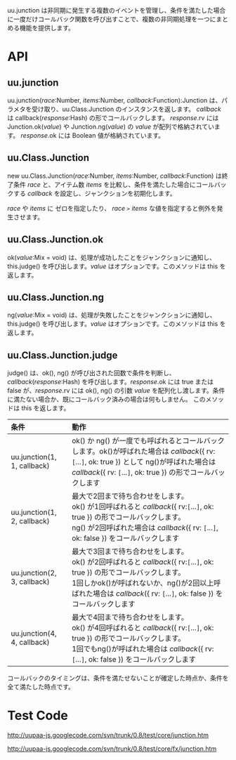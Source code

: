 

uu.junction は非同期に発生する複数のイベントを管理し、条件を満たした場合に一度だけコールバック関数を呼び出すことで、複数の非同期処理を一つにまとめる機能を提供します。

# API #
## uu.junction ##
uu.junction(_race_:Number, _items_:Number, _callback_:Function):Junction は、パラメタを受け取り、uu.Class.Junction のインスタンスを返します。
_callback_ は callback(_response_:Hash) の形でコールバックします。
_response_.rv には Junction.ok(_value_) や Junction.ng(_value_) の _value_ が配列で格納されています。
_response_.ok には Boolean 値が格納されています。

## uu.Class.Junction ##
new uu.Class.Junction(_race_:Number, _items_:Number, _callback_:Function) は終了条件 _race_ と、アイテム数 _items_ を比較し、条件を満たした場合にコールバックする _callback_ を設定し、ジャンクションを初期化します。

_race_ や _items_ に ゼロを指定したり、 _race_ `>` _items_ な値を指定すると例外を発生させます。

## uu.Class.Junction.ok ##
ok(_value_:Mix = void) は、処理が成功したことをジャンクションに通知し、this.judge() を呼び出します。_value_ はオプションです。このメソッドは this を返します。

## uu.Class.Junction.ng ##
ng(_value_:Mix = void) は、処理が失敗したことをジャンクションに通知し、this.judge() を呼び出します。_value_ はオプションです。このメソッドは this を返します。

## uu.Class.Junction.judge ##
judge() は、ok(), ng() が呼び出された回数で条件を判断し、_callback_(_response_:Hash) を呼び出します。_response_.ok には true または false が、_response_.rv には ok(), ng() の引数 _value_ を配列化し渡します。条件に満たない場合か、既にコールバック済みの場合は何もしません。
このメソッドは this を返します。

| **条件** | **動作** |
|:-------|:-------|
| uu.junction(1, 1, callback) | ok() か ng() が一度でも呼ばれるとコールバックします。ok()が呼ばれた場合は _callback_({ rv: `[`...`]`, ok: true }) として ng()が呼ばれた場合は  _callback_({ rv: `[`...`]`, ok: true }) の形でコールバックします |
| uu.junction(1, 2, callback) | 最大で2回まで待ち合わせをします。<br />ok() が1回呼ばれると _callback_({ rv:`[`...`]`, ok: true }) の形でコールバックします。<br />ng() が2回呼ばれた場合は _callback_({ rv: `[`...`]`, ok: false }) をコールバックします |
| uu.junction(2, 3, callback) | 最大で3回まで待ち合わせをします。<br />ok() が2回呼ばれると _callback_({ rv:`[`...`]`, ok: true }) の形でコールバックします。<br />1回しかok()が呼ばれないか、ng()が2回以上呼ばれた場合は _callback_({ rv: `[`...`]`, ok: false }) をコールバックします |
| uu.junction(4, 4, callback) | 最大で4回まで待ち合わせをします。<br />ok() が4回呼ばれると _callback_({ rv:`[`...`]`, ok: true }) の形でコールバックします。<br />1回でもng()が呼ばれた場合は _callback_({ rv: `[`...`]`, ok: false }) をコールバックします |

コールバックのタイミングは、条件を満たせないことが確定した時点か、条件を全て満たした時点です。


# Test Code #
http://uupaa-js.googlecode.com/svn/trunk/0.8/test/core/junction.htm

http://uupaa-js.googlecode.com/svn/trunk/0.8/test/core/fx/junction.htm